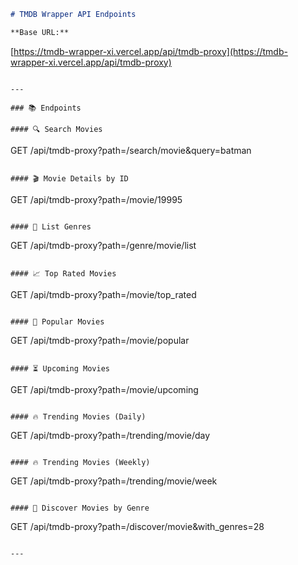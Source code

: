 

```markdown
# TMDB Wrapper API Endpoints

**Base URL:**
```

[https://tmdb-wrapper-xi.vercel.app/api/tmdb-proxy](https://tmdb-wrapper-xi.vercel.app/api/tmdb-proxy)

```

---

### 📚 Endpoints

#### 🔍 Search Movies
```

GET /api/tmdb-proxy?path=/search/movie\&query=batman

```

#### 🎬 Movie Details by ID
```

GET /api/tmdb-proxy?path=/movie/19995

```

#### 📄 List Genres
```

GET /api/tmdb-proxy?path=/genre/movie/list

```

#### 📈 Top Rated Movies
```

GET /api/tmdb-proxy?path=/movie/top\_rated

```

#### 🎥 Popular Movies
```

GET /api/tmdb-proxy?path=/movie/popular

```

#### ⏳ Upcoming Movies
```

GET /api/tmdb-proxy?path=/movie/upcoming

```

#### 🔥 Trending Movies (Daily)
```

GET /api/tmdb-proxy?path=/trending/movie/day

```

#### 🔥 Trending Movies (Weekly)
```

GET /api/tmdb-proxy?path=/trending/movie/week

```

#### 🧠 Discover Movies by Genre
```

GET /api/tmdb-proxy?path=/discover/movie\&with\_genres=28

```

---

```

